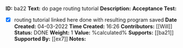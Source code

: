 **ID:** ba22
**Text:** do page routing tutorial
**Description:** 
**Acceptance Test:** 
- [x] routing tutorial linked here done with resulting program saved
**Date Created:** 04-03-2022
**Time Created:** 16:26
**Contributors:** [[Will]]
**Status:** DONE
**Weight:** 1
**Value:** %calculated%
**Supports:** [[ba21]]
**Supported By:** [[ex7]]
**Notes:**